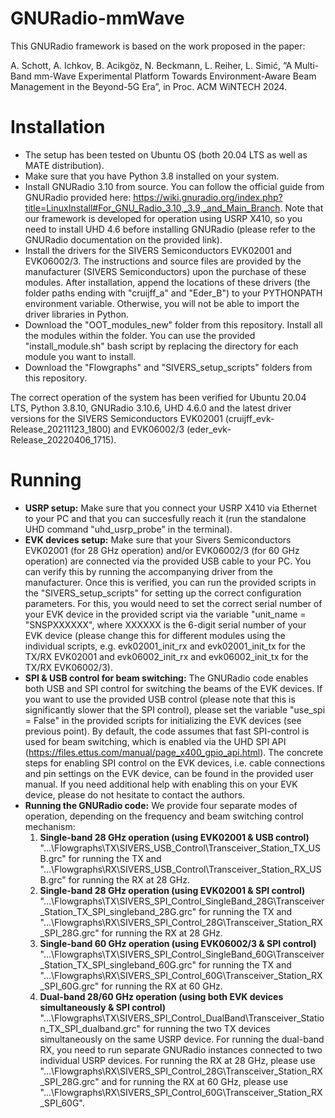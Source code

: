 
GNURadio-mmWave
================================

This GNURadio framework is based on the work proposed in the paper:

A. Schott, A. Ichkov, B. Acikgöz, N. Beckmann, L. Reiher, L. Simić, “A Multi-Band mm-Wave Experimental Platform Towards Environment-Aware Beam Management in the Beyond-5G Era”, in Proc. ACM WiNTECH 2024.


Installation
=========================

- The setup has been tested on Ubuntu OS (both 20.04 LTS as well as MATE distribution).
- Make sure that you have Python 3.8 installed on your system.
- Install GNURadio 3.10 from source. You can follow the official guide from GNURadio provided here: https://wiki.gnuradio.org/index.php?title=LinuxInstall#For_GNU_Radio_3.10,_3.9,_and_Main_Branch.
  Note that our framework is developed for operation using USRP X410, so you need to install UHD 4.6 before installing GNURadio (please refer to the GNURadio documentation on the provided link).
- Install the drivers for the SIVERS Semiconductors EVK02001 and EVK06002/3. The instructions and source files are provided by the manufacturer (SIVERS Semiconductors) upon the purchase of these modules. After installation, append the locations of these drivers (the folder paths ending with "cruijff_a" and "Eder_B") to your PYTHONPATH environment variable. Otherwise, you will not be able to import the driver libraries in Python.
- Download the "OOT_modules_new" folder from this repository. Install all the modules within the folder. You can use the provided "install_module.sh" bash script by replacing the directory for each module you want to install.
- Download the "Flowgraphs" and "SIVERS_setup_scripts" folders from this repository.

The correct operation of the system has been verified for Ubuntu 20.04 LTS, Python 3.8.10, GNURadio 3.10.6, UHD 4.6.0 and the latest driver versions for the SIVERS Semiconductors EVK02001 (cruijff_evk-Release_20211123_1800) and EVK06002/3 (eder_evk-Release_20220406_1715).


Running
==================

- **USRP setup:** Make sure that you connect your USRP X410 via Ethernet to your PC and that you can succesfully reach it (run the standalone UHD command "uhd_usrp_probe" in the terminal).
- **EVK devices setup:** Make sure that your Sivers Semiconductors EVK02001 (for 28 GHz operation) and/or EVK06002/3 (for 60 GHz operation) are connected via the provided USB cable to your PC. You can verify this by running the accompanying driver from the manufacturer. Once this is verified, you can run the provided scripts in the "SIVERS_setup_scripts" for setting up the correct configuration parameters. For this, you would need to set the correct serial number of your EVK device in the provided script via the variable "unit_name = "SNSPXXXXXX", where XXXXXX is the 6-digit serial number of your EVK device (please change this for different modules using the individual scripts, e.g. evk02001_init_rx and evk02001_init_tx for the TX/RX EVK02001 and evk06002_init_rx and evk06002_init_tx for the TX/RX EVK06002/3). 
- **SPI & USB control for beam switching:** The GNURadio code enables both USB and SPI control for switching the beams of the EVK devices. If you want to use the provided USB control (please note that this is significantly slower that the SPI control), please set the variable "use_spi = False" in the provided scripts for initializing the EVK devices (see previous point). By default, the code assumes that fast SPI-control is used for beam switching, which is enabled via the UHD SPI API (https://files.ettus.com/manual/page_x400_gpio_api.html). The concrete steps for enabling SPI control on the EVK devices, i.e. cable connections and pin settings on the EVK device, can be found in the provided user manual. If you need additional help with enabling this on your EVK device, please do not hesitate to contact the authors.
- **Running the GNURadio code:** We provide four separate modes of operation, depending on the frequency and beam switching control mechanism:
    1) **Single-band 28 GHz operation (using EVK02001 & USB control)**
       "...\Flowgraphs\TX\SIVERS_USB_Control\Transceiver_Station_TX_USB.grc" for running the TX and "...\Flowgraphs\RX\SIVERS_USB_Control\Transceiver_Station_RX_USB.grc" for running the RX at 28 GHz.
    2) **Single-band 28 GHz operation (using EVK02001 & SPI control)**
       "...\Flowgraphs\TX\SIVERS_SPI_Control_SingleBand_28G\Transceiver_Station_TX_SPI_singleband_28G.grc" for running the TX and "...\Flowgraphs\RX\SIVERS_SPI_Control_28G\Transceiver_Station_RX_SPI_28G.grc" for running the RX at 28 GHz.
    3) **Single-band 60 GHz operation (using EVK06002/3 & SPI control)**
       "...\Flowgraphs\TX\SIVERS_SPI_Control_SingleBand_60G\Transceiver_Station_TX_SPI_singleband_60G.grc" for running the TX and "...\Flowgraphs\RX\SIVERS_SPI_Control_60G\Transceiver_Station_RX_SPI_60G.grc" for running the RX at 60 GHz.
    4) **Dual-band 28/60 GHz operation (using both EVK devices simultaneously & SPI control)**
       "...\Flowgraphs\TX\SIVERS_SPI_Control_DualBand\Transceiver_Station_TX_SPI_dualband.grc" for running the two TX devices simultaneously on the same USRP device. For running the dual-band RX, you need to run separate GNURadio instances connected to two individual USRP devices. For running the RX at 28 GHz, please use "...\Flowgraphs\RX\SIVERS_SPI_Control_28G\Transceiver_Station_RX_SPI_28G.grc" and for running the RX at 60 GHz, please use "...\Flowgraphs\RX\SIVERS_SPI_Control_60G\Transceiver_Station_RX_SPI_60G".
